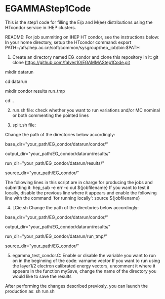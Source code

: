 # EGAMMAStep1Code
This is the step1 code for filling the E/p and M(ee) distributions using the HTcondor service in IHEP clusters.

README:
For job summiting on IHEP HT condor, see the instructions below:
In your home directory, setup the HTcondor command: 
export PATH=/afs/ihep.ac.cn/soft/common/sysgroup/hep_job/bin:$PATH

1) Create an directory named EG_condor and clone this repository in it:
git clone https://github.com/falves10/EGAMMAStep1Code.git

mkdir datarun

cd datarun

mkdir condor results run_tmp

cd ..

2) run.sh file: check whether you want to run variations and/or MC nominal or both commenting the pointed lines 

3) split.sh file: 

Change the path of the directories below accordingly:

base_dir="your_path/EG_condor/datarun/condor/"

output_dir="your_path/EG_condor/datarun/results/"

run_dir="your_path/EG_condor/datarun/results/"

source_dir="your_path/EG_condor/"

The following lines in this script are in charge for producing the jobs and submitting it:
hep_sub -e err -o out ${jobfilename}
If you want to test it locally, disable the previous line where it appears and enable the following line with the command 'for running locally':
source ${jobfilename} 

4) LCie.sh
Change the path of the directories below accordingly:

base_dir="your_path/EG_condor/datarun/condor/"

output_dir="your_path/EG_condor/datarun/results/"

run_dir="your_path/EG_condor/datarun/run_tmp/"

source_dir="your_path/EG_condor/"

5) egamma_test_condor.C: 
Enable or disable the variable you want to run on in the beginning of the code: varname vector
If you want to run using the layer1/2 electron calibrated energy vectors, uncomment it where it appears 
In the function mySave, change the name of the directory you would like to save the results

After performing the changes described previosly, you can launch the production as: sh run.sh 
